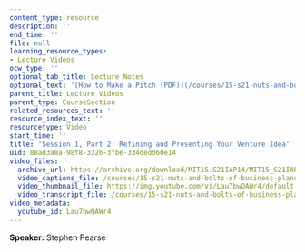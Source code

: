 ```yaml
---
content_type: resource
description: ''
end_time: ''
file: null
learning_resource_types:
- Lecture Videos
ocw_type: ''
optional_tab_title: Lecture Notes
optional_text: '[How to Make a Pitch (PDF)](/courses/15-s21-nuts-and-bolts-of-business-plans-january-iap-2014/resources/mit15_s21iap14_session1-2)'
parent_title: Lecture Videos
parent_type: CourseSection
related_resources_text: ''
resource_index_text: ''
resourcetype: Video
start_time: ''
title: 'Session 1, Part 2: Refining and Presenting Your Venture Idea'
uid: 88ad3a8a-98f8-3326-3fbe-334dedd60e14
video_files:
  archive_url: https://archive.org/download/MIT15.S21IAP14/MIT15_S21IAP14_S1P2_300k.mp4
  video_captions_file: /courses/15-s21-nuts-and-bolts-of-business-plans-january-iap-2014/e988e4e485985168a279c74b140dd8e6_Lau7bwQAWr4.vtt
  video_thumbnail_file: https://img.youtube.com/vi/Lau7bwQAWr4/default.jpg
  video_transcript_file: /courses/15-s21-nuts-and-bolts-of-business-plans-january-iap-2014/ea265d249acafbda5bf02d2f4c0ece1f_Lau7bwQAWr4.pdf
video_metadata:
  youtube_id: Lau7bwQAWr4
---
```


**Speaker:** Stephen Pearse




